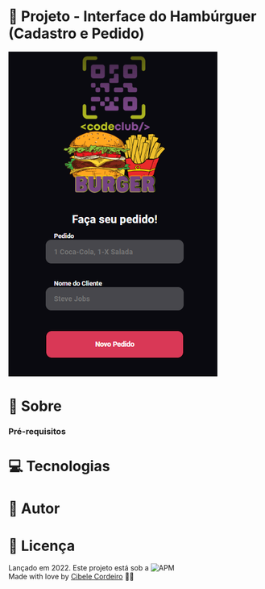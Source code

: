 # :triangular_flag_on_post: Projeto - Interface do Hambúrguer (Cadastro e Pedido)
<img src="https://github.com/Cibell/interface-burguer-order/blob/master/src/assets/home.png?raw=true"/>

# :speech_balloon: Sobre

### Pré-requisitos


# :computer: Tecnologias

# :pencil: Autor

# :closed_book: Licença

Lançado em 2022. Este projeto está sob a ![APM](https://img.shields.io/apm/l/dev)<br>
Made with love by [Cibele Cordeiro](https://github.com/Cibell) 💜🚀
